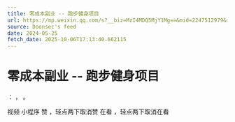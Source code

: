 ```yaml
---
title: 零成本副业 -- 跑步健身项目
url: https://mp.weixin.qq.com/s?__biz=MzI4MDQ5MjY1Mg==&mid=2247512979&idx=2&sn=73779155d3bc98955a482023d0e0e8e2
source: Doonsec's feed
date: 2024-05-25
fetch_date: 2025-10-06T17:13:40.662115
---
```


# 零成本副业 -- 跑步健身项目

：
，
。

视频
小程序
赞
，轻点两下取消赞
在看
，轻点两下取消在看